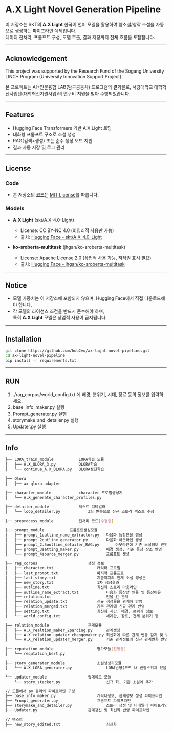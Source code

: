 # A.X Light Novel Generation Pipeline
이 저장소는 SKT의 **A.X Light** 한국어 언어 모델을 활용하여 웹소설/창작 소설을 자동으로 생성하는 파이프라인 예제입니다.  
데이터 전처리, 프롬프트 구성, 모델 호출, 결과 저장까지 전체 흐름을 포함합니다.

---

## Acknowledgement
This project was supported by the Research Fund of the Sogang University LINC+ Program (University Innovation Support Project).

본 프로젝트는 AI+인문융합 LAB(탐구공동체) 프로그램의 결과물로, 서강대학교 대학혁신사업단(대학혁신지원사업)의 연구비 지원을 받아 수행되었습니다.

---

## Features
- Hugging Face Transformers 기반 A.X Light 로딩
- 대화형 프롬프트 구조로 소설 생성
- RAG(검색+생성) 또는 순수 생성 모드 지원
- 결과 자동 저장 및 로그 관리

---

## License

### Code
- 본 저장소의 **코드**는 [MIT License](LICENSE)를 따릅니다.

### Models
- **A.X Light** (skt/A.X-4.0-Light)  
  - License: CC BY-NC 4.0 (비영리적 사용만 가능)  
  - 출처: [Hugging Face - skt/A.X-4.0-Light](https://huggingface.co/skt/A.X-4.0-Light)

- **ko-sroberta-multitask** (jhgan/ko-sroberta-multitask)  
  - License: Apache License 2.0 (상업적 사용 가능, 저작권 표시 필요)  
  - 출처: [Hugging Face - jhgan/ko-sroberta-multitask](https://huggingface.co/jhgan/ko-sroberta-multitask)

---

## Notice
- 모델 가중치는 이 저장소에 포함되지 않으며, Hugging Face에서 직접 다운로드해야 합니다.
- 각 모델의 라이선스 조건을 반드시 준수해야 하며,  
  특히 **A.X Light** 모델은 상업적 사용이 금지됩니다.

---

## Installation
```bash
git clone https://github.com/hub2vu/ax-light-novel-pipeline.git
cd ax-light-novel-pipeline
pip install -r requirements.txt

```
---

## RUN
 1. ./rag_corpus/world_config.txt 에 배경, 분위기, 시대, 장르 등의 정보를 입력하세요.
 2. base_info_maker.py 실행
 3. Prompt_generater.py 실행
 4. storymake_and_detailer.py 실행
 5. Updater.py 실행

---

## Info
```bash
├── LORA_train_module			LORA학습 모듈
│   ├── A.X_QLORA_3.py			QLORA학습
│   └── continue_A.X_QLORA.py	QLORA점진학습		
	
├── Qlora
│   ├── ax-qlora-adapter

├── character_module			character 프로필생성기
│   └── A.X_generate_character_profiles.py

├── detailer_module				텍스트 디테일러
│   └── loop_detailer.py			3회 반복으로 신규 스토리 텍스트 수정

├── preprocess_module			전처리 코드[수정중]

├── prompt_module			프롬프트생성모듈
│   ├── prompt_1outline_name_extractor.py	다음화 등장인물 생성	
│   ├── prompt_2outline_generator.py		다음화 아웃라인 생성
│   ├── prompt_2.5outline_detailer_RAG.py		아웃라인에 기존 소설정보 반영
│   ├── prompt_3setting_maker.py			배경 생성. 기존 등장 장소 반영
│   └── prompt_4source_merger.py			프롬프트 생성

├── rag_corpus						생성 정보
│   ├── character.txt					캐릭터 프로필
│   ├── last_prompt.txt					마지막 프롬프트
│   ├── last_story.txt					지금까지의 전체 소설 생성본
│   ├── new_story.txt					1차 생성결과
│   ├── outline.txt						최신화 스토리 아웃라인
│   ├── outline_name_extract.txt			다음화 등장할 인물 및 등장이유
│   ├── relation.txt						인물 간 관계				
│   ├── relation_update.txt				신규 생성물을 관계에 반영
│   ├── relation_merged.txt				기존 관계에 신규 관계 반영
│   ├── setting.txt						최신화 시간, 배경, 분위기 정보
│   └── world_config.txt					세계관, 장르, 전체 분위기 등

├── relation_module					관계모듈
│   ├── A.X_realtion_maker_2parcing.py		관계생성	
│   ├── A.X_relation_updater_changemaker.py	최신화에 따른 관계 변동 감지 및 변화 생성
│   └── A.X_relation_updater_merger.py		기존 관계정보에 신규 관계변화 반영

├── reputation_module					평가모듈[진행중]
│   └── requtation_bert.py				

├── story_generater_module				소설생성기모듈
│   └── A.X_LORA_generater.py				LORA반영(코드 내 반영스위치 있음) 신규화 생성	

└── updater_module					업데이트 모듈
    └── story_stacker.py					신규 화, 기존 소설에 추가

// 모듈에서 py 불러와 파이프라인 구성
├── base_info_maker.py					캐릭터정보, 관계정보 생성 파이프라인
├── Prompt_generater.py					프롬프트 파이프라인
├── storymake_and_detailer.py				스토리 생성 및 디테일러 파이프라인
├── Updater.py						관계갱신 및 최신화 반영 파이프라인

// 텍스트
├── new_story_edited.txt					최신화

```



